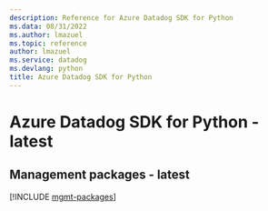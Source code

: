 ```yaml
---
description: Reference for Azure Datadog SDK for Python
ms.data: 08/31/2022
ms.author: lmazuel
ms.topic: reference
author: lmazuel
ms.service: datadog
ms.devlang: python
title: Azure Datadog SDK for Python
---
```

# Azure Datadog SDK for Python - latest

## Management packages - latest
[!INCLUDE [mgmt-packages](datadog-mgmt-index.md)]
